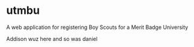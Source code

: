 utmbu
=====

A web application for registering Boy Scouts for a Merit Badge University

Addison wuz here
and so was daniel	

